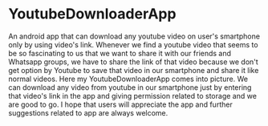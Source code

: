 # YoutubeDownloaderApp
An android app that can download any youtube video on user's smartphone only by using video's link. Whenever we find a youtube video that seems to be so fascinating to us that we want to share it with our friends and Whatsapp groups, we have to share the link of that video because we don't get option by Youtube to save that video in our smartphone and share it like normal videos. Here my YoutubeDownloaderApp comes into picture. We can download any video from youtube in our smartphone just by entering that video's link in the app and giving permission related to storage and we are good to go. I hope that users will appreciate the app and further suggestions related to app are always welcome.
